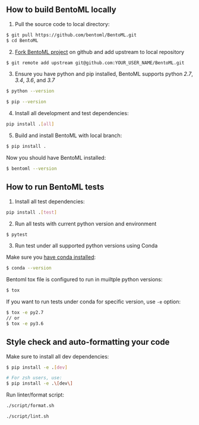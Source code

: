 ## How to build BentoML locally

1. Pull the source code to local directory:
```bash
$ git pull https://github.com/bentoml/BentoML.git
$ cd BentoML
```

2. [Fork BentoML project](https://github.com/bentoml/BentoML/fork) on github and add upstream to local repository
```bash
$ git remote add upstream git@github.com:YOUR_USER_NAME/BentoML.git
```

3. Ensure you have python and pip installed, BentoML supports python _2.7_, _3.4_, _3.6_, and _3.7_
```bash
$ python --version
```
```bash
$ pip --version
```

4. Install all development and test dependencies:
```bash
pip install .[all]
```

5. Build and install BentoML with local branch:
```bash
$ pip install .
```

Now you should have BentoML installed:
```bash
$ bentoml --version
```


## How to run BentoML tests

1. Install all test dependencies:
```bash
pip install .[test]
```

2. Run all tests with current python version and environment
```bash
$ pytest
```

3. Run test under all supported python versions using Conda

Make sure you [have conda installed](https://docs.conda.io/projects/conda/en/latest/user-guide/install/):
```bash
$ conda --version
```

Bentoml tox file is configured to run in muiltple python versions:
```bash
$ tox
```

If you want to run tests under conda for specific version, use `-e` option:
```bash
$ tox -e py2.7
// or
$ tox -e py3.6
```

## Style check and auto-formatting your code

Make sure to install all dev dependencies:
```bash
$ pip install -e .[dev]

# For zsh users, use:
$ pip install -e .\[dev\]
```

Run linter/format script:
```bash
./script/format.sh

./script/lint.sh
```
